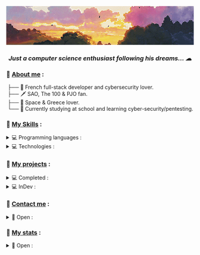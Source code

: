 <img src="https://github.com/4m4Sec/4m4Se/blob/main/readme-banner.gif">

### <p align='center'><em> Just a computer science enthusiast following his dreams... ☁ </em></p>

### 📌 <ins>About me</ins> :
&nbsp;├── 💨 French full-stack developer and cybersecurity lover.  
&nbsp;├── 🗡 SAO, The 100 & PJO fan.  
&nbsp;├── 🌌 Space & Greece lover.  
&nbsp;└── 📖 Currently studying at school and learning cyber-security/pentesting.  

### 📌 <ins>My Skills</ins> :
<div>
    <details>
        <summary> 💻 Programming languages : </summary>
        &nbsp;&nbsp;&nbsp;&nbsp; ├── Backend :
        <div center='left'>
            &nbsp;&nbsp;&nbsp;&nbsp;&nbsp;&nbsp;&nbsp;&nbsp;&nbsp;&nbsp;
            <img src="https://img.shields.io/badge/PHP-777BB4?style=for-the-badge&logo=php&logoColor=white">
            <img src="https://img.shields.io/badge/Python-14354C?style=for-the-badge&logo=python&logoColor=white">
            <img src="https://img.shields.io/badge/C-00599C?style=for-the-badge&logo=c&logoColor=white">
            <img src="https://img.shields.io/badge/C%2B%2B-00599C?style=for-the-badge&logo=c%2B%2B&logoColor=white">
            <img src="https://img.shields.io/badge/C%23-239120?style=for-the-badge&logo=c-sharp&logoColor=white">
            <img src="https://img.shields.io/badge/Ruby-CC342D?style=for-the-badge&logo=ruby&logoColor=white">
        </div>
        &nbsp;&nbsp;&nbsp;&nbsp; ├── Frontend :
        <div center='left'>
            &nbsp;&nbsp;&nbsp;&nbsp;&nbsp;&nbsp;&nbsp;&nbsp;&nbsp;&nbsp;
            <img src="https://img.shields.io/badge/HTML5-E34F26?style=for-the-badge&logo=html5&logoColor=white">
            <img src="https://img.shields.io/badge/CSS3-1572B6?style=for-the-badge&logo=css3&logoColor=white">
            <img src="https://img.shields.io/badge/JavaScript-323330?style=for-the-badge&logo=javascript&logoColor=F7DF1E">
            <img src="https://img.shields.io/badge/Sass-CC6699?style=for-the-badge&logo=sass&logoColor=white">
        </div>
        &nbsp;&nbsp;&nbsp;&nbsp; └─────────
    </details>
    <details>
        <summary> 💻 Technologies : </summary>
        &nbsp;&nbsp;&nbsp;&nbsp; ├── Backend :
        <div center='left'>
            &nbsp;&nbsp;&nbsp;&nbsp;&nbsp;&nbsp;&nbsp;&nbsp;&nbsp;&nbsp;
            <img src="https://img.shields.io/badge/Symfony-%2300843e.svg?style=for-the-badge&logo=symfony&logoColor=white">
            <img src="https://img.shields.io/badge/Laravel-FF2D20?style=for-the-badge&logo=laravel&logoColor=white">
            <img src="https://img.shields.io/badge/Node.js-43853D?style=for-the-badge&logo=node.js&logoColor=white">
            <img src="	https://img.shields.io/badge/Django-092E20?style=for-the-badge&logo=django&logoColor=white">
        </div>
        &nbsp;&nbsp;&nbsp;&nbsp; ├── Frontend :
        <div center='left'>
            &nbsp;&nbsp;&nbsp;&nbsp;&nbsp;&nbsp;&nbsp;&nbsp;&nbsp;&nbsp;
            <img src="https://img.shields.io/badge/React-20232A?style=for-the-badge&logo=react&logoColor=61DAFB">
            <img src="https://img.shields.io/badge/jQuery-0769AD?style=for-the-badge&logo=jquery&logoColor=white">
            <img src="https://img.shields.io/badge/Vue.js-35495E?style=for-the-badge&logo=vue.js&logoColor=4FC08D">
            <img src="https://img.shields.io/badge/Bootstrap-563D7C?style=for-the-badge&logo=bootstrap&logoColor=white">
        </div>
        &nbsp;&nbsp;&nbsp;&nbsp; ├── Database :
        <div center='left'>
            &nbsp;&nbsp;&nbsp;&nbsp;&nbsp;&nbsp;&nbsp;&nbsp;&nbsp;&nbsp;
            <img src="https://img.shields.io/badge/MySQL-005C84?style=for-the-badge&logo=mysql&logoColor=white">
            <img src="https://img.shields.io/badge/MariaDB-003545?style=for-the-badge&logo=mariadb&logoColor=white">
            <img src="https://img.shields.io/badge/SQLite-07405E?style=for-the-badge&logo=sqlite&logoColor=white">
            <img src="https://img.shields.io/badge/MongoDB-4EA94B?style=for-the-badge&logo=mongodb&logoColor=white">
        </div>
        &nbsp;&nbsp;&nbsp;&nbsp; └─────────
    </details>
</div>

### 📌 <ins>My projects</ins> :
<div>
    <details>
        <summary> 💻 Completed : </summary>
        &nbsp;&nbsp;&nbsp;&nbsp; ├─ PHP :
        <div>
            &nbsp;&nbsp;&nbsp;&nbsp;&nbsp;&nbsp;&nbsp;&nbsp;&nbsp;&nbsp;&nbsp;&nbsp; └─ 💾 <a href="https://github.com/4m4Sec/Klephtes">Klephtes</a> <br>
        </div>
        &nbsp;&nbsp;&nbsp;&nbsp; ├─ Python :
        <div>
            &nbsp;&nbsp;&nbsp;&nbsp;&nbsp;&nbsp;&nbsp;&nbsp;&nbsp;&nbsp;&nbsp;&nbsp; ├─ 🌑 <a href="https://github.com/4m4Sec/Selene">Séléné</a> <br>
            &nbsp;&nbsp;&nbsp;&nbsp;&nbsp;&nbsp;&nbsp;&nbsp;&nbsp;&nbsp;&nbsp;&nbsp; ├─ 💉 <a href="https://github.com/4m4Sec/Eros">Eros</a> <br>
            &nbsp;&nbsp;&nbsp;&nbsp;&nbsp;&nbsp;&nbsp;&nbsp;&nbsp;&nbsp;&nbsp;&nbsp; ├─ 🏆 <a href="https://github.com/4m4Sec/Sigma">Sigma</a> <br>
            &nbsp;&nbsp;&nbsp;&nbsp;&nbsp;&nbsp;&nbsp;&nbsp;&nbsp;&nbsp;&nbsp;&nbsp; ├─ 🧬 <a href="https://github.com/4m4Sec/Nebula-Intelligency">Nebula</a> <br>
            &nbsp;&nbsp;&nbsp;&nbsp;&nbsp;&nbsp;&nbsp;&nbsp;&nbsp;&nbsp;&nbsp;&nbsp; └─ 🌐 <a href="https://github.com/4m4Sec/Three-Way-Handshake">Three-Way-Handshake</a> <br>
        </div>
        &nbsp;&nbsp;&nbsp;&nbsp; └─ C/C++ :
        <div>
            &nbsp;&nbsp;&nbsp;&nbsp;&nbsp;&nbsp;&nbsp;&nbsp;&nbsp;&nbsp;&nbsp;&nbsp; ├─ 🔐 <a href="https://github.com/4m4Sec/ARS_SHELL_CRYPT">ARS-SHELL-CRYPT</a> <br>
            &nbsp;&nbsp;&nbsp;&nbsp;&nbsp;&nbsp;&nbsp;&nbsp;&nbsp;&nbsp;&nbsp;&nbsp; ├─ 🔗 <a href="https://github.com/4m4Sec/Simple-MySQL-API">Simple-MySQL-API</a> <br>
            &nbsp;&nbsp;&nbsp;&nbsp;&nbsp;&nbsp;&nbsp;&nbsp;&nbsp;&nbsp;&nbsp;&nbsp; └─ 🔪 <a href="https://github.com/4m4Sec/Nhyx">Nyx</a> <br>
        </div>
    </details>
    <details>
        <summary> 💻 InDev : </summary>
        &nbsp;&nbsp;&nbsp;&nbsp; ├─ PHP :
        <div>
            &nbsp;&nbsp;&nbsp;&nbsp;&nbsp;&nbsp;&nbsp;&nbsp;&nbsp;&nbsp;&nbsp;&nbsp; ├─ 🖥 <a href="https://github.com/Hardware-France">Hardware-France Website</a> <br>
            &nbsp;&nbsp;&nbsp;&nbsp;&nbsp;&nbsp;&nbsp;&nbsp;&nbsp;&nbsp;&nbsp;&nbsp; ├─ 💪 <a href="https://github.com/4m4Sec/Lets-Freerun">Lets-Freerun</a> <br>
            &nbsp;&nbsp;&nbsp;&nbsp;&nbsp;&nbsp;&nbsp;&nbsp;&nbsp;&nbsp;&nbsp;&nbsp; ├─ ✨ <a href="https://github.com/4m4Sec/Olympus">Olympus</a> <br>
            &nbsp;&nbsp;&nbsp;&nbsp;&nbsp;&nbsp;&nbsp;&nbsp;&nbsp;&nbsp;&nbsp;&nbsp; └─ 🖇 <a href="https://github.com/4m4Sec/Zephyr">Zephyr</a> <br>
        </div>
        &nbsp;&nbsp;&nbsp;&nbsp; ├─ Python :
        <div>
            &nbsp;&nbsp;&nbsp;&nbsp;&nbsp;&nbsp;&nbsp;&nbsp;&nbsp;&nbsp;&nbsp;&nbsp; └─ 💼 <a href="https://github.com/4m4Sec/Iris">Iris</a> <br>
        </div>
        &nbsp;&nbsp;&nbsp;&nbsp; └─ C/C++ :
        <div>
            &nbsp;&nbsp;&nbsp;&nbsp;&nbsp;&nbsp;&nbsp;&nbsp;&nbsp;&nbsp;&nbsp;&nbsp; ├─ ☄ <a href="https://github.com/4m4Sec/Athena">Athena</a> <br>
            &nbsp;&nbsp;&nbsp;&nbsp;&nbsp;&nbsp;&nbsp;&nbsp;&nbsp;&nbsp;&nbsp;&nbsp; └─ 🔥 <a href="https://github.com/4m4Sec/Ares">Ares</a> <br>
        </div>
    </details>
</div>

### 📌 <ins>Contact me</ins> :
<details>
    <summary> 📜 Open : </summary>
        &nbsp;&nbsp;&nbsp;&nbsp; <a href="http://4m4sec.me/"><img src="https://github.com/4m4Sec/4m4Sec/blob/main/chrome.png" width="50px" height="50px"></a>
        &nbsp;&nbsp;&nbsp;&nbsp; <a href="https://discord.gg/hardware"><img src="https://github.com/4m4Sec/4m4Sec/blob/main/discord.png" width="50px" height="56px"></a>
        &nbsp;&nbsp;&nbsp;&nbsp; <a href="http://instagram/4m4sec"><img src="https://github.com/4m4Sec/4m4Sec/blob/main/instagram.png" width="50px" height="50px"></a>
        &nbsp;&nbsp;&nbsp;&nbsp; <a href="https://twitter.com/neptune_dev"><img src="https://github.com/4m4Sec/4m4Sec/blob/main/twitter.png" width="50px" height="41px"></a>
        &nbsp;&nbsp;&nbsp;&nbsp; <a href="mailto:4m4sec@gmail.com"><img src="https://github.com/4m4Sec/4m4Sec/blob/main/email.png" width="50px" height="38px"></a>
</details>

### 📌 <ins>My stats</ins> :
<details>
    <summary> 📜 Open : </summary>
        &nbsp;&nbsp;&nbsp;&nbsp; <img src="https://github-readme-stats.vercel.app/api?username=4m4sec&show_icons=true&theme=tokyonight">
        <br>
        &nbsp;&nbsp;&nbsp;&nbsp; <img src="https://github-readme-stats.vercel.app/api/top-langs/?username=4m4sec&layout=compact&theme=tokyonight">
        <br>        
        &nbsp;&nbsp;&nbsp;&nbsp; <img src="https://komarev.com/ghpvc/?username=neptune-it&color=FAC151">
</details>
